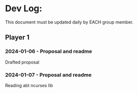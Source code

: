 # Dev Log:

This document must be updated daily by EACH group member.

## Player 1

### 2024-01-06 - Proposal and readme
Drafted proposal

### 2024-01-07 - Proposal and readme
Reading abt ncurses lib
